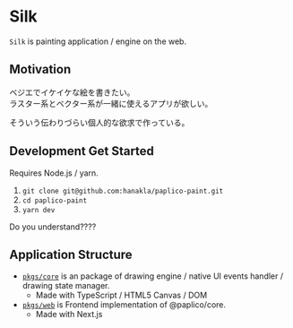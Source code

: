 # Silk

`Silk` is painting application / engine on the web.

## Motivation

ベジエでイケイケな絵を書きたい。  
ラスター系とベクター系が一緒に使えるアプリが欲しい。

そういう伝わりづらい個人的な欲求で作っている。

## Development Get Started

Requires Node.js / yarn.

1. `git clone git@github.com:hanakla/paplico-paint.git`
2. `cd paplico-paint`
3. `yarn dev`

Do you understand????

## Application Structure

- [`pkgs/core`](pkgs/core) is an package of drawing engine / native UI events handler / drawing state manager.
  - Made with TypeScript / HTML5 Canvas / DOM
- [`pkgs/web`](pkgs/web) is Frontend implementation of @paplico/core.
  - Made with Next.js
